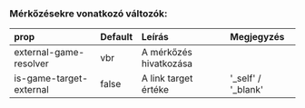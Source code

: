 ### Mérkőzésekre vonatkozó változók:

| prop                    | Default | Leírás                 | Megjegyzés           |
| :---------------------- | :------ | :--------------------- | :------------------- |
| external-game-resolver  | vbr     | A mérkőzés hivatkozása |                      |
| is-game-target-external | false   | A link target értéke   | '\_self' / '\_blank' |
